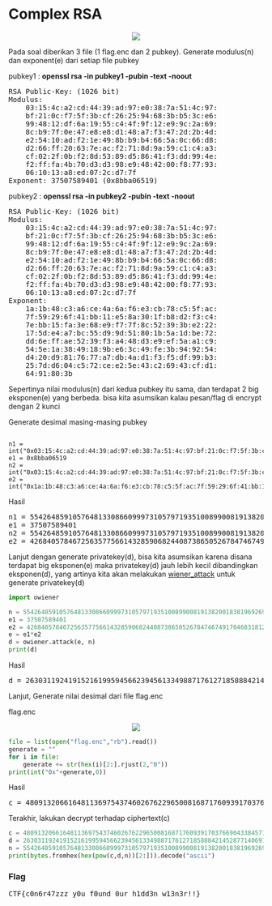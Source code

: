 <h1><b>Complex RSA</b></h1>
<p align="center">
  <img src="https://github.com/enomarozi/RSA-CTF-Writeup/blob/master/RSA/Image/Complex%20RSA.png">
</p>
<p>Pada soal diberikan 3 file (1 flag.enc dan 2 pubkey). Generate modulus(n) dan exponent(e) dari setiap file pubkey</p>
<p>pubkey1 : <b>openssl rsa -in pubkey1 -pubin -text -noout</b></p>
<pre>
RSA Public-Key: (1026 bit)
Modulus:
    03:15:4c:a2:cd:44:39:ad:97:e0:38:7a:51:4c:97:
    bf:21:0c:f7:5f:3b:cf:26:25:94:68:3b:b5:3c:e6:
    99:48:12:df:6a:19:55:c4:4f:9f:12:e9:9c:2a:69:
    8c:b9:7f:0e:47:e8:e8:d1:48:a7:f3:47:2d:2b:4d:
    e2:54:10:ad:f2:1e:49:8b:b9:b4:66:5a:0c:66:d8:
    d2:66:ff:20:63:7e:ac:f2:71:8d:9a:59:c1:c4:a3:
    cf:02:2f:0b:f2:8d:53:89:d5:86:41:f3:dd:99:4e:
    f2:ff:fa:4b:70:d3:d3:98:e9:48:42:00:f8:77:93:
    06:10:13:a8:ed:07:2c:d7:7f
Exponent: 37507589401 (0x8bba06519)
</pre>
<p>pubkey2 : <b>openssl rsa -in pubkey2 -pubin -text -noout</b></p>
<pre>
RSA Public-Key: (1026 bit)
Modulus:
    03:15:4c:a2:cd:44:39:ad:97:e0:38:7a:51:4c:97:
    bf:21:0c:f7:5f:3b:cf:26:25:94:68:3b:b5:3c:e6:
    99:48:12:df:6a:19:55:c4:4f:9f:12:e9:9c:2a:69:
    8c:b9:7f:0e:47:e8:e8:d1:48:a7:f3:47:2d:2b:4d:
    e2:54:10:ad:f2:1e:49:8b:b9:b4:66:5a:0c:66:d8:
    d2:66:ff:20:63:7e:ac:f2:71:8d:9a:59:c1:c4:a3:
    cf:02:2f:0b:f2:8d:53:89:d5:86:41:f3:dd:99:4e:
    f2:ff:fa:4b:70:d3:d3:98:e9:48:42:00:f8:77:93:
    06:10:13:a8:ed:07:2c:d7:7f
Exponent:
    1a:1b:48:c3:a6:ce:4a:6a:f6:e3:cb:78:c5:5f:ac:
    7f:59:29:6f:41:bb:11:e5:8a:30:1f:b8:d2:f3:c4:
    7e:bb:15:fa:3e:68:e9:f7:7f:8c:52:39:3b:e2:22:
    17:5d:e4:a7:bc:55:d9:9d:51:80:1b:5a:1d:be:72:
    dd:6e:ff:ae:52:39:f3:a4:48:d3:e9:ef:5a:a1:c9:
    54:5e:1a:38:49:18:9b:e6:3c:49:fe:3b:94:92:54:
    d4:20:d9:81:76:77:a7:db:4a:d1:f3:f5:df:99:b3:
    25:7d:d6:04:c5:72:ce:e2:5e:43:c2:69:43:cf:d1:
    64:91:80:3b
</pre>
<p>Sepertinya nilai modulus(n) dari kedua pubkey itu sama, dan terdapat 2 big eksponen(e) yang berbeda. bisa kita asumsikan
kalau pesan/flag di encrypt dengan 2 kunci</p>
<p>Generate desimal masing-masing pubkey</p>

```python3

n1 = int("0x03:15:4c:a2:cd:44:39:ad:97:e0:38:7a:51:4c:97:bf:21:0c:f7:5f:3b:cf:26:25:94:68:3b:b5:3c:e6:99:48:12:df:6a:19:55:c4:4f:9f:12:e9:9c:2a:69:8c:b9:7f:0e:47:e8:e8:d1:48:a7:f3:47:2d:2b:4d:e2:54:10:ad:f2:1e:49:8b:b9:b4:66:5a:0c:66:d8:d2:66:ff:20:63:7e:ac:f2:71:8d:9a:59:c1:c4:a3:cf:02:2f:0b:f2:8d:53:89:d5:86:41:f3:dd:99:4e:f2:ff:fa:4b:70:d3:d3:98:e9:48:42:00:f8:77:93:06:10:13:a8:ed:07:2c:d7:7f".replace(":",""),0)
e1 = 0x8bba06519
n2 = int("0x03:15:4c:a2:cd:44:39:ad:97:e0:38:7a:51:4c:97:bf:21:0c:f7:5f:3b:cf:26:25:94:68:3b:b5:3c:e6:99:48:12:df:6a:19:55:c4:4f:9f:12:e9:9c:2a:69:8c:b9:7f:0e:47:e8:e8:d1:48:a7:f3:47:2d:2b:4d:e2:54:10:ad:f2:1e:49:8b:b9:b4:66:5a:0c:66:d8:d2:66:ff:20:63:7e:ac:f2:71:8d:9a:59:c1:c4:a3:cf:02:2f:0b:f2:8d:53:89:d5:86:41:f3:dd:99:4e:f2:ff:fa:4b:70:d3:d3:98:e9:48:42:00:f8:77:93:06:10:13:a8:ed:07:2c:d7:7f".replace(":",""),0)
e2 = int("0x1a:1b:48:c3:a6:ce:4a:6a:f6:e3:cb:78:c5:5f:ac:7f:59:29:6f:41:bb:11:e5:8a:30:1f:b8:d2:f3:c4:7e:bb:15:fa:3e:68:e9:f7:7f:8c:52:39:3b:e2:22:17:5d:e4:a7:bc:55:d9:9d:51:80:1b:5a:1d:be:72:dd:6e:ff:ae:52:39:f3:a4:48:d3:e9:ef:5a:a1:c9:54:5e:1a:38:49:18:9b:e6:3c:49:fe:3b:94:92:54:d4:20:d9:81:76:77:a7:db:4a:d1:f3:f5:df:99:b3:25:7d:d6:04:c5:72:ce:e2:5e:43:c2:69:43:cf:d1:64:91:80:3b".replace(":",""),0)

```
<p>Hasil</p>
<pre>
n1 = 554264859105764813308660999731057971935100899008191382001838196926947542874512190874402841957978974562758951331436856029517893995971179950228409634742368823490858553015862605452077729540463185207987338059905256552215054036643656077780363670065154151957507791559734841291875379738678210733333998195096643491711
e1 = 37507589401
n2 = 554264859105764813308660999731057971935100899008191382001838196926947542874512190874402841957978974562758951331436856029517893995971179950228409634742368823490858553015862605452077729540463185207987338059905256552215054036643656077780363670065154151957507791559734841291875379738678210733333998195096643491711
e2 = 4268405784672563577566143285906824408738650526784746749170468318123056940297449811287105187623419766934370809781249030117023876215912795037797160740003478418767197450012472858547143622542113157392499087427939336504102036205305906052998841826136038160560099357503377453502865716581429205507834478651
</pre>
<p>Lanjut dengan generate privatekey(d), bisa kita asumsikan karena disana terdapat big eksponen(e) 
maka privatekey(d) jauh lebih kecil dibandingkan eksponen(d), yang artinya kita akan melakukan <a href="https://en.wikipedia.org/wiki/Wiener%27s_attack">wiener_attack</a> untuk generate privatekey(d)</p>  

```python
import owiener

n = 554264859105764813308660999731057971935100899008191382001838196926947542874512190874402841957978974562758951331436856029517893995971179950228409634742368823490858553015862605452077729540463185207987338059905256552215054036643656077780363670065154151957507791559734841291875379738678210733333998195096643491711
e1 = 37507589401
e2 = 4268405784672563577566143285906824408738650526784746749170468318123056940297449811287105187623419766934370809781249030117023876215912795037797160740003478418767197450012472858547143622542113157392499087427939336504102036205305906052998841826136038160560099357503377453502865716581429205507834478651
e = e1*e2
d = owiener.attack(e, n)
print(d)
```
<p>Hasil</p>
<pre>
d = 26303119241915216199594566239456133498871761271858884214528771406917554649451
</pre>
<p>Lanjut, Generate nilai desimal dari file flag.enc</p>
<p>flag.enc</p>
<p align="center">
  <img src="https://github.com/enomarozi/RSA-CTF-Writeup/blob/master/RSA/Image/Complex%20RSA1.png">
</p>

```python
file = list(open("flag.enc","rb").read())
generate = ""
for i in file:
    generate += str(hex(i)[2:].rjust(2,"0"))
print(int("0x"+generate,0))
```
<p>Hasil</p>
<pre>
c = 480913206616481136975437460267622965008168717609391703766904338457154776519878792331753662308305002611889672567979124032034910186633412102770425587320566951169520265464862579359466224887642685961029180541669279628185621980472401577946294813679654553588719546866573495461081748127987979738136330726284292334887
</pre>
<p>Terakhir, lakukan decrypt terhadap ciphertext(c)</p>

```python
c = 480913206616481136975437460267622965008168717609391703766904338457154776519878792331753662308305002611889672567979124032034910186633412102770425587320566951169520265464862579359466224887642685961029180541669279628185621980472401577946294813679654553588719546866573495461081748127987979738136330726284292334887
d = 26303119241915216199594566239456133498871761271858884214528771406917554649451
n = 554264859105764813308660999731057971935100899008191382001838196926947542874512190874402841957978974562758951331436856029517893995971179950228409634742368823490858553015862605452077729540463185207987338059905256552215054036643656077780363670065154151957507791559734841291875379738678210733333998195096643491711
print(bytes.fromhex(hex(pow(c,d,n))[2:])).decode("ascii")
```
<h3><b>Flag</b></h3>
<pre>
CTF{c0n6r47zzz_y0u_f0und_0ur_h1dd3n_w13n3r!!}
</pre>

